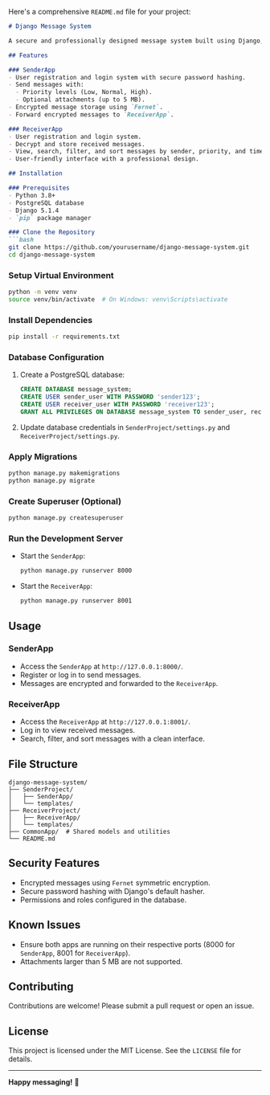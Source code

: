 Here's a comprehensive `README.md` file for your project:

```markdown
# Django Message System

A secure and professionally designed message system built using Django, with separate apps for sending and receiving messages (`SenderApp` and `ReceiverApp`). The system supports encryption, decryption, user authentication, and message management.

## Features

### SenderApp
- User registration and login system with secure password hashing.
- Send messages with:
  - Priority levels (Low, Normal, High).
  - Optional attachments (up to 5 MB).
- Encrypted message storage using `Fernet`.
- Forward encrypted messages to `ReceiverApp`.

### ReceiverApp
- User registration and login system.
- Decrypt and store received messages.
- View, search, filter, and sort messages by sender, priority, and timestamp.
- User-friendly interface with a professional design.

## Installation

### Prerequisites
- Python 3.8+
- PostgreSQL database
- Django 5.1.4
- `pip` package manager

### Clone the Repository
```bash
git clone https://github.com/yourusername/django-message-system.git
cd django-message-system
```

### Setup Virtual Environment
```bash
python -m venv venv
source venv/bin/activate  # On Windows: venv\Scripts\activate
```

### Install Dependencies
```bash
pip install -r requirements.txt
```

### Database Configuration
1. Create a PostgreSQL database:
   ```sql
   CREATE DATABASE message_system;
   CREATE USER sender_user WITH PASSWORD 'sender123';
   CREATE USER receiver_user WITH PASSWORD 'receiver123';
   GRANT ALL PRIVILEGES ON DATABASE message_system TO sender_user, receiver_user;
   ```

2. Update database credentials in `SenderProject/settings.py` and `ReceiverProject/settings.py`.

### Apply Migrations
```bash
python manage.py makemigrations
python manage.py migrate
```

### Create Superuser (Optional)
```bash
python manage.py createsuperuser
```

### Run the Development Server
- Start the `SenderApp`:
  ```bash
  python manage.py runserver 8000
  ```
- Start the `ReceiverApp`:
  ```bash
  python manage.py runserver 8001
  ```

## Usage

### SenderApp
- Access the `SenderApp` at `http://127.0.0.1:8000/`.
- Register or log in to send messages.
- Messages are encrypted and forwarded to the `ReceiverApp`.

### ReceiverApp
- Access the `ReceiverApp` at `http://127.0.0.1:8001/`.
- Log in to view received messages.
- Search, filter, and sort messages with a clean interface.

## File Structure

```
django-message-system/
├── SenderProject/
│   ├── SenderApp/
│   └── templates/
├── ReceiverProject/
│   ├── ReceiverApp/
│   └── templates/
├── CommonApp/  # Shared models and utilities
└── README.md
```

## Security Features
- Encrypted messages using `Fernet` symmetric encryption.
- Secure password hashing with Django's default hasher.
- Permissions and roles configured in the database.

## Known Issues
- Ensure both apps are running on their respective ports (8000 for `SenderApp`, 8001 for `ReceiverApp`).
- Attachments larger than 5 MB are not supported.

## Contributing
Contributions are welcome! Please submit a pull request or open an issue.

## License
This project is licensed under the MIT License. See the `LICENSE` file for details.

---

**Happy messaging!** 🚀
```